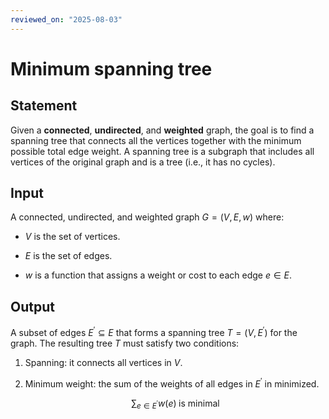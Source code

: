 ```yaml
---
reviewed_on: "2025-08-03"
---
```


# Minimum spanning tree

## Statement

Given a **connected**, **undirected**, and **weighted** graph, the goal is to find a spanning tree that connects all the vertices together with the minimum possible total edge weight. A spanning tree is a subgraph that includes all vertices of the original graph and is a tree (i.e., it has no cycles).

## Input

A connected, undirected, and weighted graph $G = (V,E,w)$ where:

- $V$ is the set of vertices.

- $E$ is the set of edges.

- $w$ is a function that assigns a weight or cost to each edge $e \in E$.

## Output

A subset of edges $E^\prime \subseteq E$ that forms a spanning tree $T = (V,E^\prime)$ for the graph. The resulting tree $T$ must satisfy two conditions:

1. Spanning: it connects all vertices in $V$.

2. Minimum weight: the sum of the weights of all edges in $E^\prime$ in minimized.

	$$
	\sum_{ e \in E^\prime } w(e) \; \text{is minimal}
	$$
